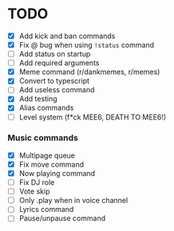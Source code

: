 # TODO

-   [x] Add kick and ban commands
-   [x] Fix @ bug when using `!status` command
-   [ ] Add status on startup
-   [ ] Add required arguments
-   [x] Meme command (r/dankmemes, r/memes)
-   [x] Convert to typescript
-   [ ] Add useless command
-   [x] Add testing
-   [x] Alias commands
-   [ ] Level system (f\*ck MEE6, DEATH TO MEE6!)

### Music commands

-   [x] Multipage queue
-   [x] Fix move command
-   [x] Now playing command
-   [ ] Fix DJ role
-   [ ] Vote skip
-   [ ] Only .play when in voice channel
-   [ ] Lyrics command
-   [ ] Pause/unpause command
